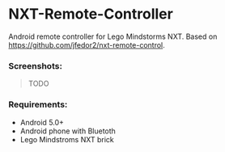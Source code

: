 # NXT-Remote-Controller
Android remote controller for Lego Mindstorms NXT.
Based on https://github.com/jfedor2/nxt-remote-control.

### Screenshots:
> TODO

### Requirements:
- Android 5.0+
- Android phone with Bluetoth
- Lego Mindstroms NXT brick
